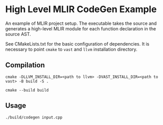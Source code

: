 # High Level MLIR CodeGen Example

An example of MLIR project setup. The executable takes the source and generates
a high-level MLIR module for each function declaration in the source AST.

See CMakeLists.txt for the basic configuration of dependencies. It is necessary
to point `cmake` to `vast` and `llvm` installation directory.

## Compilation

```
cmake -DLLVM_INSTALL_DIR=<path to llvm> -DVAST_INSTALL_DIR=<path to vast> -B build -S .

cmake --build build
```

## Usage

```
./build/codegen input.cpp
```
